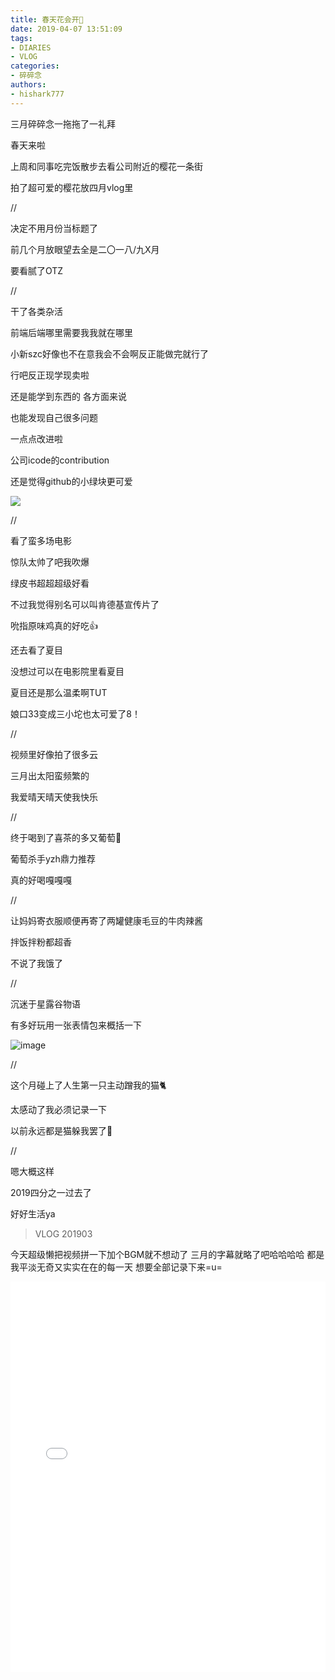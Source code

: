 ```yaml
---
title: 春天花会开🌸
date: 2019-04-07 13:51:09
tags: 
- DIARIES
- VLOG
categories: 
- 碎碎念
authors:
- hishark777
---
```

三月碎碎念一拖拖了一礼拜

春天来啦

上周和同事吃完饭散步去看公司附近的樱花一条街

拍了超可爱的樱花放四月vlog里

<!--more-->
//

决定不用月份当标题了

前几个月放眼望去全是二〇一八/九X月

要看腻了OTZ

//

干了各类杂活

前端后端哪里需要我我就在哪里

小新szc好像也不在意我会不会啊反正能做完就行了

行吧反正现学现卖啦

还是能学到东西的 各方面来说

也能发现自己很多问题

一点点改进啦

公司icode的contribution

还是觉得github的小绿块更可爱

![](https://user-images.githubusercontent.com/29684201/55679967-4dd68d00-5946-11e9-9455-ce245a4f1f16.png)

//

看了蛮多场电影

惊队太帅了吧我吹爆

绿皮书超超超级好看

不过我觉得别名可以叫肯德基宣传片了

吮指原味鸡真的好吃👍

还去看了夏目

没想过可以在电影院里看夏目

夏目还是那么温柔啊TUT

娘口33变成三小坨也太可爱了8！

//

视频里好像拍了很多云

三月出太阳蛮频繁的

我爱晴天晴天使我快乐

//

终于喝到了喜茶的多又葡萄🍇

葡萄杀手yzh鼎力推荐

真的好喝嘎嘎嘎

//

让妈妈寄衣服顺便再寄了两罐健康毛豆的牛肉辣酱

拌饭拌粉都超香

不说了我饿了

//

沉迷于星露谷物语

有多好玩用一张表情包来概括一下

![image](https://user-images.githubusercontent.com/29684201/55680209-3a78f100-5949-11e9-959e-b2974235bc84.png)

//

这个月碰上了人生第一只主动蹭我的猫🐈

太感动了我必须记录一下

以前永远都是猫躲我罢了😤

//

嗯大概这样

2019四分之一过去了

好好生活ya

>VLOG 201903

今天超级懒把视频拼一下加个BGM就不想动了
三月的字幕就略了吧哈哈哈哈
都是我平淡无奇又实实在在的每一天
想要全部记录下来=u=
<iframe src="//player.bilibili.com/player.html?aid=48601979&cid=85096200&page=1" scrolling="no" border="0" frameborder="no" framespacing="0" allowfullscreen="true" width="100%" height="625"> </iframe>

